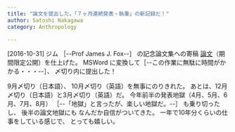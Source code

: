 ```yaml
---
title: "論文を提出した。「７ヶ月連続発表・執筆」の新記録だ！"
author: Satoshi Nakagawa
category: Anthropology

---
```


[2016-10-31]  ジム ［--Prof James J. Fox--］ の記念論文集への寄稿
[論文](PAPER3/between-pub.html)（期間限定公開）を仕上げた。
MSWord に変換して［--この作業に無駄に時間がかかる・・・--］、
〆切り内に提出した！

 9月〆切り（日本語）、
10月〆切り（英語）を無事にのりきれた。
あとは、12月〆切り（日本語）と3月〆切り（英語）だ。
今年前半の発表地獄（4月、5月、6月、7月、8月）
［--「地獄」と言ったが、楽しい地獄だ。--］
も乗り切ったし、
後半の論文地獄にも
なんだか自信がついてきた。
一年で10年分くらいの仕事をしている感じで、
とっても嬉しい。

